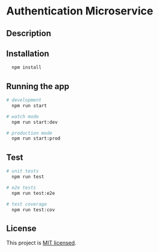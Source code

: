 # Authentication Microservice

## Description

## Installation

```bash
  npm install
```

## Running the app

```bash
# development
  npm run start

# watch mode
  npm run start:dev

# production mode
  npm run start:prod
```

## Test

```bash
# unit tests
  npm run test

# e2e tests
  npm run test:e2e

# test coverage
  npm run test:cov
```

## License

This project is [MIT licensed](LICENSE).
